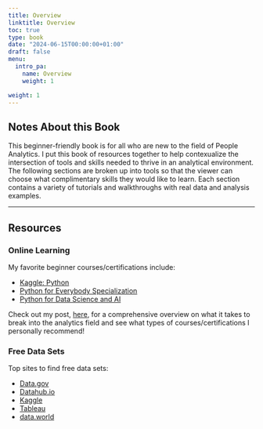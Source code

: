 ```yaml
---
title: Overview
linktitle: Overview
toc: true
type: book
date: "2024-06-15T00:00:00+01:00"
draft: false
menu:
  intro_pa:
    name: Overview
    weight: 1

weight: 1
---
```


## Notes About this Book

This beginner-friendly book is for all who are new to the field of People Analytics. I put this book of resources together to help contexualize the intersection of tools and skills needed to thrive in an analytical environment. The following sections are broken up into tools so that the viewer can choose what complimentary skills they would like to learn. Each section contains a variety of tutorials and walkthroughs with real data and analysis examples. 

---

## Resources

### Online Learning

My favorite beginner courses/certifications include:
- [Kaggle: Python](https://www.kaggle.com/learn/python)
- [Python for Everybody Specialization](https://www.coursera.org/specializations/python)
- [Python for Data Science and AI](https://www.coursera.org/learn/python-for-applied-data-science-ai)

Check out my post, [here](https://mariahnorell.com/post/pursuing-an-analytics-career/), for a comprehensive overview on what it takes to break into the analytics field and see what types of courses/certifications I personally recommend! 

### Free Data Sets

Top sites to find free data sets:
- [Data.gov](https://www.data.gov/)
- [Datahub.io](https://datahub.io/collections)
- [Kaggle](https://www.kaggle.com/datasets)
- [Tableau](https://www.tableau.com/learn/articles/free-public-data-sets)
- [data.world](https://data.world/datasets/people)
 